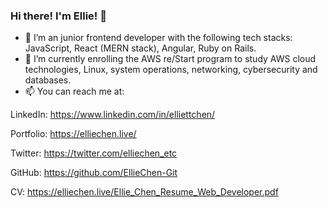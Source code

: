 ### Hi there! I'm Ellie! 👋

- 🔭 I’m an junior frontend developer with the following tech stacks: JavaScript, React (MERN stack), Angular, Ruby on Rails.
- 🌱 I’m currently enrolling the AWS re/Start program to study AWS cloud technologies, Linux, system operations, networking, cybersecurity and databases.
- 📫 You can reach me at: 

LinkedIn: https://www.linkedin.com/in/elliettchen/

Portfolio: https://elliechen.live/

Twitter: https://twitter.com/elliechen_etc

GitHub: https://github.com/EllieChen-Git

CV: https://elliechen.live/Ellie_Chen_Resume_Web_Developer.pdf


<!--
**EllieChen-Git/EllieChen-Git** is a ✨ _special_ ✨ repository because its `README.md` (this file) appears on your GitHub profile.

Here are some ideas to get you started:



- 👯 I’m looking to collaborate on ...
- 🤔 I’m looking for help with ...
- 💬 Ask me about ...

- 😄 Pronouns: ...
- ⚡ Fun fact: ...

-->
